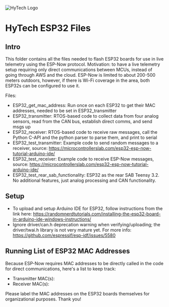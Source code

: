 ![HyTech Logo](https://hytechracing.gatech.edu/images/hytech_logo_small.png)
# HyTech ESP32 Files
## Intro
This folder contains all the files needed to flash ESP32 boards for use in live telemetry using the ESP-Now protocol.
Motivation: to have a live telemetry setup requiring only direct communications between MCUs, instead of going through AWS and the cloud.
ESP-Now is limited to about 200-500 meters outdoors, however, if there is Wi-Fi coverage in the area, both ESP32s can be configured to use it.

Files:
- ESP32_get_mac_address: Run once on each ESP32 to get their MAC addresses, needed to be set in ESP32_transmitter
- ESP32_transmitter: RTOS-based code to collect data from four analog sensors, read from the CAN bus, establish direct comms, and send msgs up
- ESP32_receiver: RTOS-based code to receive raw messages, call the Python C-API and the python parser to parse them, and print to serial
- ESP32_test_transmitter: Example code to send random messages to a receiver, source: https://microcontrollerslab.com/esp32-esp-now-tutorial-arduino-ide/
- ESP32_test_receiver: Example code to receive ESP-Now messages, source: https://microcontrollerslab.com/esp32-esp-now-tutorial-arduino-ide/
- ESP32_test_rear_sab_functionality: ESP32 as the rear SAB Teensy 3.2. No additional features, just analog processing and CAN functionality.
## Setup
- To upload and setup Arduino IDE for ESP32, follow instructions from the link here: https://randomnerdtutorials.com/installing-the-esp32-board-in-arduino-ide-windows-instructions/
- Ignore driver/can.h deprecation warning when verifying/uploading; the driver/twai.h library is not very mature yet. For more info: https://github.com/espressif/esp-idf/issues/5580
## Running List of ESP32 MAC Addresses
Because ESP-Now requires MAC addresses to be directly called in the code for direct communications, here's a list to keep track:
- Transmitter MAC(s):
- Receiver MAC(s):

Please label the MAC addresses on the ESP32 boards themselves for organizational purposes. Thank you!
